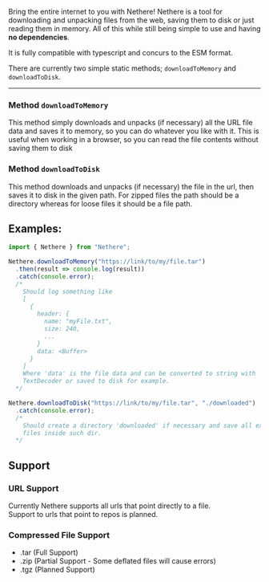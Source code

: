 Bring the entire internet to you with Nethere! Nethere is a tool for downloading and unpacking files from the web, saving them to disk or just reading them in memory. All of this while still being simple to use and having **no dependencies**.

It is fully compatible with typescript and concurs to the ESM format.

There are currently two simple static methods; `downloadToMemory` and `downloadToDisk`. 

---

### Method `downloadToMemory` 
This method simply downloads and unpacks (if necessary) all the URL file data and saves it to memory, so you can do whatever you like with it. This is useful when working in a browser, so you can read the file contents without saving them to disk

### Method `downloadToDisk`
This method downloads and unpacks (if necessary) the file in the url, then saves it to disk in the given path. For zipped files the path should be a directory whereas for loose files it should be a file path.

## Examples:

```typescript
import { Nethere } from "Nethere";

Nethere.downloadToMemory("https://link/to/my/file.tar")
  .then(result => console.log(result))
  .catch(console.error);
  /* 
    Should log something like
    [
      {
        header: {
          name: "myFile.txt",
          size: 240,
          ...
        }
        data: <Buffer>
      }
    ]
    Where 'data' is the file data and can be converted to string with 
    TextDecoder or saved to disk for example.
  */

Nethere.downloadToDisk("https://link/to/my/file.tar", "./downloaded")
  .catch(console.error);
  /* 
    Should create a directory 'downloaded' if necessary and save all extracted
    files inside such dir.
  */
```

## Support
### URL Support
Currently Nethere supports all urls that point directly to a file.  
Support to urls that point to repos is planned.


### Compressed File Support
 - .tar (Full Support)
 - .zip (Partial Support - Some deflated files will cause errors)
 - .tgz (Planned Support)